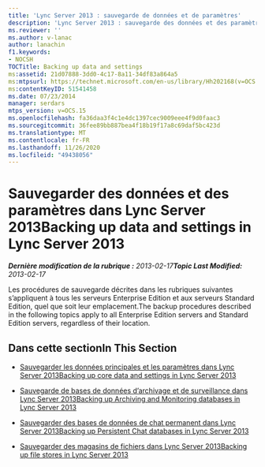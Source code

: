 ```yaml
---
title: 'Lync Server 2013 : sauvegarde de données et de paramètres'
description: 'Lync Server 2013 : sauvegarde des données et des paramètres.'
ms.reviewer: ''
ms.author: v-lanac
author: lanachin
f1.keywords:
- NOCSH
TOCTitle: Backing up data and settings
ms:assetid: 21d07888-3dd0-4c17-8a11-34df83a864a5
ms:mtpsurl: https://technet.microsoft.com/en-us/library/Hh202168(v=OCS.15)
ms:contentKeyID: 51541458
ms.date: 07/23/2014
manager: serdars
mtps_version: v=OCS.15
ms.openlocfilehash: fa36daa3f4c1e4dc1397cec9009eee4f9d0faac3
ms.sourcegitcommit: 36fee89bb887bea4f18b19f17a8c69daf5bc423d
ms.translationtype: MT
ms.contentlocale: fr-FR
ms.lasthandoff: 11/26/2020
ms.locfileid: "49438056"
---
```

# <a name="backing-up-data-and-settings-in-lync-server-2013"></a><span data-ttu-id="90ea9-103">Sauvegarder des données et des paramètres dans Lync Server 2013</span><span class="sxs-lookup"><span data-stu-id="90ea9-103">Backing up data and settings in Lync Server 2013</span></span>

<div data-xmlns="http://www.w3.org/1999/xhtml">

<div class="topic" data-xmlns="http://www.w3.org/1999/xhtml" data-msxsl="urn:schemas-microsoft-com:xslt" data-cs="https://msdn.microsoft.com/">

<div data-asp="https://msdn2.microsoft.com/asp">



</div>

<div id="mainSection">

<div id="mainBody"><span data-ttu-id="90ea9-104">

<span> </span></span><span class="sxs-lookup"><span data-stu-id="90ea9-104">

<span> </span></span></span>

<span data-ttu-id="90ea9-105">_**Dernière modification de la rubrique :** 2013-02-17_</span><span class="sxs-lookup"><span data-stu-id="90ea9-105">_**Topic Last Modified:** 2013-02-17_</span></span>

<span data-ttu-id="90ea9-106">Les procédures de sauvegarde décrites dans les rubriques suivantes s’appliquent à tous les serveurs Enterprise Edition et aux serveurs Standard Edition, quel que soit leur emplacement.</span><span class="sxs-lookup"><span data-stu-id="90ea9-106">The backup procedures described in the following topics apply to all Enterprise Edition servers and Standard Edition servers, regardless of their location.</span></span>

<div>

## <a name="in-this-section"></a><span data-ttu-id="90ea9-107">Dans cette section</span><span class="sxs-lookup"><span data-stu-id="90ea9-107">In This Section</span></span>

  - [<span data-ttu-id="90ea9-108">Sauvegarder les données principales et les paramètres dans Lync Server 2013</span><span class="sxs-lookup"><span data-stu-id="90ea9-108">Backing up core data and settings in Lync Server 2013</span></span>](lync-server-2013-backing-up-core-data-and-settings.md)

  - [<span data-ttu-id="90ea9-109">Sauvegarde de bases de données d’archivage et de surveillance dans Lync Server 2013</span><span class="sxs-lookup"><span data-stu-id="90ea9-109">Backing up Archiving and Monitoring databases in Lync Server 2013</span></span>](lync-server-2013-backing-up-archiving-and-monitoring-databases.md)

  - [<span data-ttu-id="90ea9-110">Sauvegarder des bases de données de chat permanent dans Lync Server 2013</span><span class="sxs-lookup"><span data-stu-id="90ea9-110">Backing up Persistent Chat databases in Lync Server 2013</span></span>](lync-server-2013-backing-up-persistent-chat-databases.md)

  - [<span data-ttu-id="90ea9-111">Sauvegarder des magasins de fichiers dans Lync Server 2013</span><span class="sxs-lookup"><span data-stu-id="90ea9-111">Backing up file stores in Lync Server 2013</span></span>](lync-server-2013-backing-up-file-stores.md)

<span data-ttu-id="90ea9-112"></div>

</div>

<span> </span>

</div>

</div>

</span><span class="sxs-lookup"><span data-stu-id="90ea9-112"></div>

</div>

<span> </span>

</div>

</div>

</span></span></div>

